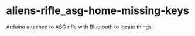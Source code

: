 # aliens-rifle_asg-home-missing-keys
Arduino attached to ASG rifle with Bluetooth to locate things 
